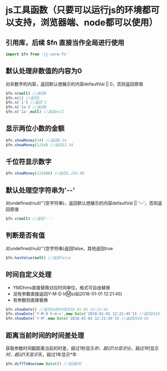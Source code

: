 # js工具函数（只要可以运行js的环境都可以支持，浏览器端、node都可以使用）
## 引用库，后续 $fn 直接当作全局进行使用
```js
import $fn from 'jj-core-fn'
```
## 默认处理非数值的内容为0
对非数字的内容，返回默认想展示的内容defaultVal || 0，否则返回原值
```js
$fn.n(null) //返回0
$fn.n(1) //返回1
$fn.n('1') //返回'1'
$fn.n('1a') //返回0
$fn.n('1a',null) //返回null
```
## 显示两位小数的金额
```js
$fn.showMoney(34) //返回0.34
$fn.showMoney(1234) //返回12.34
```
## 千位符显示数字
```js
$fn.showMoney(123400) //返回1,234.00
```
## 默认处理空字符串为'--'
对undefined/null/''(空字符串)，返回默认想展示的内容defaultVal || '--'，否则返回原值
```js
$fn.s(null) //返回'--'
```
## 判断是否有值
对undefined/null/''(空字符串)返回false，其他返回true
```js
$fn.hasValue(null) //返回false
```
## 时间自定义处理
* YMDhms直接替换对应时间单位，格式可自由替换
* 没有参数直接返回Y-M-D h:m:s(如2018-01-01 12:21:45)
* 有参数则直接替换
```js
$fn.showDate() //返回当前时间2018-01-01 12:21:45
$fn.showDate('Y-M-D h:m:s',new Date('2018-01-01 12:21:45')) //返回2018-01-01 12:21:45
$fn.showDate('Y-M',new Date('2018-01-01 12:21:45')) //返回2018-01
```

## 距离当前时间的时间差处理
获取参数时间戳距离当前的时差，超过1秒显示*秒，超过1分显示*分，超过1时显示*时，超过1天显示*天，超过1年显示*年
```js
$fn.diffToNow(new Date()) //返回0秒
```